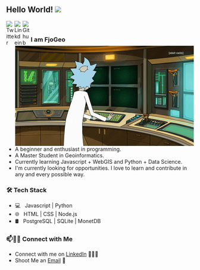 ## Hello World! <img src="https://raw.githubusercontent.com/iampavangandhi/iampavangandhi/master/gifs/Hi.gif" width="30px"></h2>

<a href="#">
  <img align="left" alt="Twitter" width="22px" src="https://cdn.jsdelivr.net/npm/simple-icons@v3/icons/twitter.svg" />
</a>
<a href="#">
  <img align="left" alt="Linkdein" width="22px" src="https://cdn.jsdelivr.net/npm/simple-icons@v3/icons/linkedin.svg" />
</a>
<a href="https://github.com/FjoGeo">
  <img align="left" alt="Github" width="22px" src="https://cdn.jsdelivr.net/npm/simple-icons@v3/icons/github.svg" />
</a>

<br />
<img align="right" alt="GIF" src="https://github.com/darshan-jain/darshan-jain/blob/master/rick.gif" />

### I am FjoGeo
- A beginner and enthusiast in programming.
- A Master Student in Geoinformatics. 
- Currently learning Javascript + WebGIS and Python + Data Science.
- I'm currently looking for opportunities. I love to learn and contribute in any and every possible way.

<h3>🛠 Tech Stack</h3>

- 💻 &nbsp; Javascript | Python 
- 🌐 &nbsp; HTML | CSS | Node.js 
- 🛢 &nbsp; PostgreSQL | SQLite | MonetDB

### 📫🤝🏻 Connect with Me

 - Connect with me on [LinkedIn]("#") 👨🏻‍💻
 - Shoot Me an [Email](mailto:fjodorow@protonmail.com) 💌
